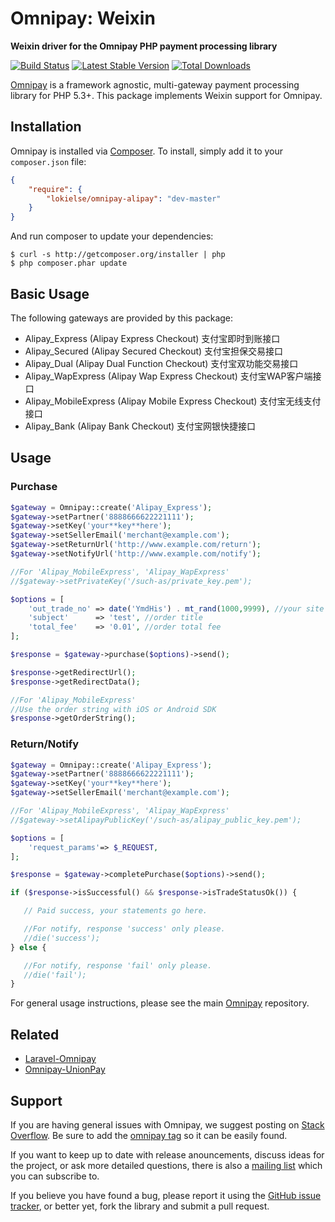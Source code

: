 # Omnipay: Weixin

**Weixin driver for the Omnipay PHP payment processing library**

[![Build Status](https://travis-ci.org/lokielse/omnipay-alipay.png?branch=master)](https://travis-ci.org/lokielse/omnipay-alipay)
[![Latest Stable Version](https://poser.pugx.org/lokielse/omnipay-alipay/version.png)](https://packagist.org/packages/lokielse/omnipay-alipay)
[![Total Downloads](https://poser.pugx.org/lokielse/omnipay-alipay/d/total.png)](https://packagist.org/packages/lokielse/omnipay-alipay)

[Omnipay](https://github.com/omnipay/omnipay) is a framework agnostic, multi-gateway payment
processing library for PHP 5.3+. This package implements Weixin support for Omnipay.


## Installation

Omnipay is installed via [Composer](http://getcomposer.org/). To install, simply add it to your `composer.json` file:

```json
{
    "require": {
        "lokielse/omnipay-alipay": "dev-master"
    }
}
```

And run composer to update your dependencies:

    $ curl -s http://getcomposer.org/installer | php
    $ php composer.phar update

## Basic Usage

The following gateways are provided by this package:


* Alipay_Express (Alipay Express Checkout) 支付宝即时到账接口
* Alipay_Secured (Alipay Secured Checkout) 支付宝担保交易接口
* Alipay_Dual (Alipay Dual Function Checkout) 支付宝双功能交易接口
* Alipay_WapExpress (Alipay Wap Express Checkout) 支付宝WAP客户端接口
* Alipay_MobileExpress (Alipay Mobile Express Checkout) 支付宝无线支付接口
* Alipay_Bank (Alipay Bank Checkout) 支付宝网银快捷接口

## Usage

### Purchase
```php
$gateway = Omnipay::create('Alipay_Express');
$gateway->setPartner('8888666622221111');
$gateway->setKey('your**key**here');
$gateway->setSellerEmail('merchant@example.com');
$gateway->setReturnUrl('http://www.example.com/return');
$gateway->setNotifyUrl('http://www.example.com/notify');

//For 'Alipay_MobileExpress', 'Alipay_WapExpress'
//$gateway->setPrivateKey('/such-as/private_key.pem');

$options = [
    'out_trade_no' => date('YmdHis') . mt_rand(1000,9999), //your site trade no, unique
    'subject'      => 'test', //order title
    'total_fee'    => '0.01', //order total fee
];

$response = $gateway->purchase($options)->send();

$response->getRedirectUrl();
$response->getRedirectData();

//For 'Alipay_MobileExpress'
//Use the order string with iOS or Android SDK
$response->getOrderString();
```

### Return/Notify
```php
$gateway = Omnipay::create('Alipay_Express');
$gateway->setPartner('8888666622221111');
$gateway->setKey('your**key**here');
$gateway->setSellerEmail('merchant@example.com');

//For 'Alipay_MobileExpress', 'Alipay_WapExpress'
//$gateway->setAlipayPublicKey('/such-as/alipay_public_key.pem');

$options = [
    'request_params'=> $_REQUEST,
];

$response = $gateway->completePurchase($options)->send();

if ($response->isSuccessful() && $response->isTradeStatusOk()) {

   // Paid success, your statements go here.

   //For notify, response 'success' only please.
   //die('success');
} else {

   //For notify, response 'fail' only please.
   //die('fail');
}
```


For general usage instructions, please see the main [Omnipay](https://github.com/omnipay/omnipay)
repository.

## Related

- [Laravel-Omnipay](https://github.com/ignited/laravel-omnipay)
- [Omnipay-UnionPay](https://github.com/lokielse/omnipay-unionpay)

## Support

If you are having general issues with Omnipay, we suggest posting on
[Stack Overflow](http://stackoverflow.com/). Be sure to add the
[omnipay tag](http://stackoverflow.com/questions/tagged/omnipay) so it can be easily found.

If you want to keep up to date with release anouncements, discuss ideas for the project,
or ask more detailed questions, there is also a [mailing list](https://groups.google.com/forum/#!forum/omnipay) which
you can subscribe to.

If you believe you have found a bug, please report it using the [GitHub issue tracker](https://github.com/lokielse/omnipay-alipay/issues),
or better yet, fork the library and submit a pull request.
